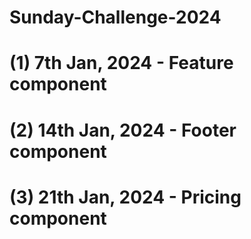 # Sunday-Challenge-2024
# (1) 7th Jan, 2024 - Feature component
# (2) 14th Jan, 2024 -  Footer component 
# (3) 21th Jan, 2024 - Pricing component
